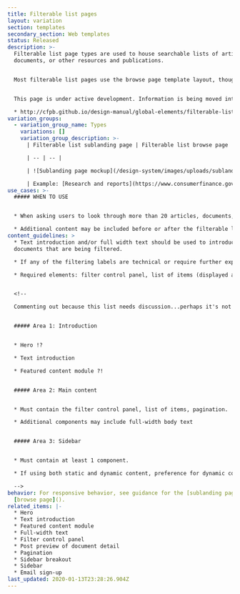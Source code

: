 ```yaml
---
title: Filterable list pages
layout: variation
section: templates
secondary_section: Web templates
status: Released
description: >-
  Filterable list page types are used to house searchable lists of articles,
  documents, or other resources and publications.


  Most filterable list pages use the browse page template layout, though in rare cases they can be housed on a sublanding page template layout. The filterable list itself is composed of post preview components that link to individual document detail pages.


  This page is under active development. Information is being moved into it from this page:

  * http://cfpb.github.io/design-manual/global-elements/filterable-list-pages.html
variation_groups:
  - variation_group_name: Types
    variations: []
    variation_group_description: >-
      | Filterable list sublanding page | Filterable list browse page |

      | -- | -- | 

      | ![Sublanding page mockup](/design-system/images/uploads/sublanding_behavior_desktop-1.jpg) | ![Browse page mockup](/design-system/images/uploads/browse_behavior_desktop.jpg) | 

      | Example: [Research and reports](https://www.consumerfinance.gov/data-research/research-reports/) | Example: [Final rules](https://www.consumerfinance.gov/policy-compliance/rulemaking/final-rules/)
use_cases: >-
  ##### WHEN TO USE


  * When asking users to look through more than 20 articles, documents, or resources.

  * Additional content may be included before or after the filterable list, but it is not encouraged. The filterable list should be the focus of the page.
content_guidelines: >
  * Text introduction and/or full width text should be used to introduce the
  documents that are being filtered.

  * If any of the filtering labels are technical or require further explanation (such as categories), a full width text element can be placed above the filter control panel to provide further explanation.

  * Required elements: filter control panel, list of items (displayed as post preview items) and pagination. 


  <!--

  Commenting out because this list needs discussion...perhaps it's not needed. 


  ##### Area 1: Introduction


  * Hero !? 

  * Text introduction

  * Featured content module ?!


  ##### Area 2: Main content


  * Must contain the filter control panel, list of items, pagination. 

  * Additional components may include full-width body text


  ##### Area 3: Sidebar


  * Must contain at least 1 component.

  * If using both static and dynamic content, preference for dynamic content to appear above static content.

  -->
behavior: For responsive behavior, see guidance for the [sublanding page]() and
  [browse page]().
related_items: |-
  * Hero
  * Text introduction
  * Featured content module
  * Full-width text
  * Filter control panel
  * Post preview of document detail
  * Pagination
  * Sidebar breakout
  * Sidebar
  * Email sign-up
last_updated: 2020-01-13T23:28:26.904Z
---
```

